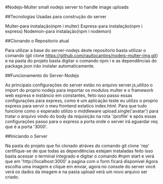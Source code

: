  #Nodejs-Multer
 small nodejs server to handle image uploads
 
##Tecnologias Usadas para construção do server

Multer-para instalação(npm i multer)
Express-para instalação(npm i express)
Nodemon-para instalação(npm i nodemon)

##Clonando o Repositorio atual

Para utilizar a base do server-nodejs deste repositorio basta utilizar o comando (git clone https://github.com/raultocantins/nodejs-multer-img.git) 
e na pasta do projeto basta digitar o comando npm i e as dependências do package.json irão instalar automaticamente.


##Funcionamento do Server-Nodejs

As principais configurações do server estão no arquivo server.js,utilizo o import do proprio nodejs para importar os modulos multer e o framework web express
e instâncio em constantes, feito isso passo essas configurações para express, como é um aplicação teste eu utilizo o proprio express para servir o meu frontend
estatico index.html.
Para que tudo funcione como o esperado utilizo o middleware upload.single('avatar') para tratar o arquivo vindo do body da requisição na rota '/profile'
e após essas configurações passo para o express a porta onde o server irá aguardar req que é a porta '3000'.


##Iniciando o Server

Na pasta do projeto que foi clonado atráves do comando git clone 'rep' certifique-se de que todas as dependências estejam instaladas
feito isso basta acessar o terminal integrado e digitar o comando #npm start e verá que em 'http://localhost:3000' a pagina com o form ficará disponivel
Agora escolha uma imagem e clique em enviar, agora no console do server você verá os dados da imagem e na pasta upload verá um novo arquivo ser criado.





